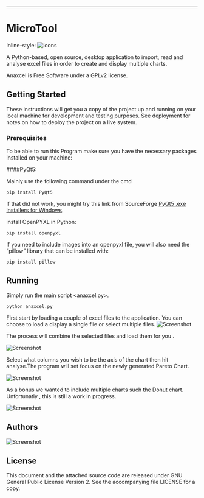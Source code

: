 --------------------------------------------------------------------------------------------------------------------------

# MicroTool 
Inline-style: 
![icons](espLogo.png "MicroTool Logo")


A Python-based, open source, desktop application to import, read and analyse excel files in order to create and display multiple charts.

Anaxcel is Free Software under a GPLv2 license.

## Getting Started

These instructions will get you a copy of the project up and running on your local machine for development and testing purposes. See deployment for notes on how to deploy the project on a live system.

### Prerequisites


To be able to run this Program make sure you have the necessary packages installed on your machine:

####PyQt5:

Mainly use the following command under the cmd
```
pip install PyQt5
```
If that did not work, you might try this link from SourceForge [PyQt5 .exe installers for Windows](https://sourceforge.net/projects/pyqt/files/PyQt5/).

install OpenPYXL in Python:

```
pip install openpyxl
```
If you need to include images into an openpyxl file, you will also need the “pillow” library that can be installed with:

```
pip install pillow
```

## Running 

Simply run the main script <anaxcel.py>.

```
python anaxcel.py
```

First start by loading a couple of excel files to the application. You can choose to load a display a single file or select multiple files. 
![Screenshot](s7.png)

The process will combine the selected files and load them for you .

![Screenshot](s3.png)

Select what columns you wish to be the axis of the chart then hit analyse.The program will set focus on the newly generated Pareto Chart.

![Screenshot](s1.png)

As a bonus we wanted to include multiple charts such the Donut chart. Unfortunatly , this is still a work in progress.

![Screenshot](s6.png) 


## Authors

   
   ![Screenshot](s5.png)

## License

This document and the attached source code are released under GNU General Public License Version 2. See the accompanying file LICENSE for a copy.




